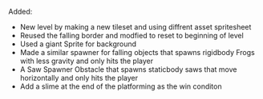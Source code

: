 Added:
+ New level by making a new tileset and using diffrent asset spritesheet
+  Reused the falling border and modfied to reset to beginning of level
+  Used a giant Sprite for background
+  Made a similar spawner for falling objects that spawns rigidbody Frogs with less gravity and only hits the player
+  A Saw Spawner Obstacle that spawns staticbody saws that move horizontally and only hits the player
+  Add a slime at the end of the platforming as the win conditon

